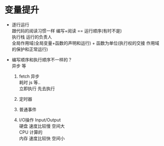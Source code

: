 # 变量提升 

- 逐行运行    
    跟代码的阅读习惯一样  编写+阅读 == 运行顺序(有时不是)       
    执行栈 运行的负责人      
    全局作用域(全局变量+函数的声明和运行) + 函数为单位(执行权的交接   作用域的保护和正常运行)

- 编写顺序和执行顺序不一样的？      
    异步 等     
    1. fetch 异步       
        耗时 js  等..           
        立即执行  先去执行
    
    2. 定时器
    3. 普通事件
    4. I/O操作 Input/Output      
        硬盘 速度比较慢 空间大      
        CPU 计算的       
        内存 速度比较快 空间小          